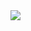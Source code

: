 <picture>
  <source
    srcset="https://github-readme-stats.vercel.app/api?username=hyoban&show_icons=true&theme=dark&hide_border=true"
    media="(prefers-color-scheme: dark)"
  />
  <source
    srcset="https://github-readme-stats.vercel.app/api?username=hyoban&show_icons=true&hide_border=true"
    media="(prefers-color-scheme: light), (prefers-color-scheme: no-preference)"
  />
  <img src="https://github-readme-stats.vercel.app/api?username=hyoban&show_icons=true&hide_border=true" />
</picture>
